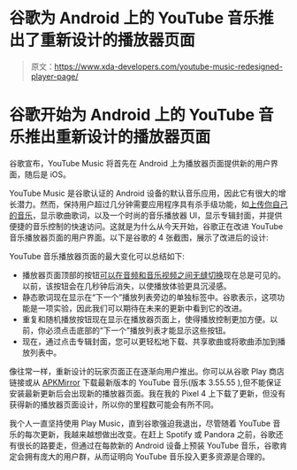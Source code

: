 # 谷歌为 Android 上的 YouTube 音乐推出了重新设计的播放器页面

> 原文：<https://www.xda-developers.com/youtube-music-redesigned-player-page/>

# 谷歌开始为 Android 上的 YouTube 音乐推出重新设计的播放器页面

谷歌宣布，YouTube Music 将首先在 Android 上为播放器页面提供新的用户界面，随后是 iOS。

YouTube Music 是谷歌认证的 Android 设备的默认音乐应用，因此它有很大的增长潜力。然而，保持用户超过几分钟需要应用程序具有杀手级功能，如[上传你自己的音乐](https://www.xda-developers.com/youtube-music-upload-library-coming-soon/)，显示歌曲歌词，以及一个时尚的音乐播放器 UI，显示专辑封面，并提供便捷的音乐控制的快速访问。这就是为什么从今天开始，谷歌正在改进 YouTube 音乐播放器页面的用户界面。以下是谷歌的 4 张截图，展示了改进后的设计:

YouTube 音乐播放器页面的最大变化可以总结如下:

*   播放器页面顶部的按钮[可以在音频和音乐视频之间无缝切换](https://www.xda-developers.com/youtube-music-switch-between-song-videos/)现在总是可见的。以前，该按钮会在几秒钟后消失，以使播放体验更具沉浸感。
*   静态歌词现在显示在“下一个”播放列表旁边的单独标签中。谷歌表示，这项功能是一项实验，因此我们可以期待在未来的更新中看到它的改进。
*   重复和随机播放按钮现在显示在播放器页面上，使得播放控制更加方便。以前，你必须点击底部的“下一个”播放列表才能显示这些按钮。
*   现在，通过点击专辑封面，您可以更轻松地下载、共享歌曲或将歌曲添加到播放列表中。

像往常一样，重新设计的玩家页面正在逐渐向用户推出。你可以从谷歌 Play 商店链接或从 [APKMirror](https://www.apkmirror.com/apk/google-inc/youtube-music/youtube-music-3-55-55-release/) 下载最新版本的 YouTube 音乐(版本 3.55.55 ),但不能保证安装最新更新后会出现新的播放器页面。我在我的 Pixel 4 上下载了更新，但没有获得新的播放器页面设计，所以你的里程数可能会有所不同。

我个人一直坚持使用 Play Music，直到谷歌强迫我退出，尽管随着 YouTube 音乐的每次更新，我越来越想做出改变。在赶上 Spotify 或 Pandora 之前，谷歌还有很长的路要走，但通过在每款新的 Android 设备上预装 YouTube 音乐，谷歌肯定会拥有庞大的用户群，从而证明向 YouTube 音乐投入更多资源是合理的。